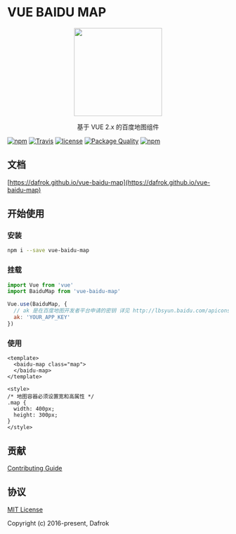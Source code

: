 # VUE BAIDU MAP

<p align="center">
  <img src="https://dafrok.github.io/vue-baidu-map/favicon.png" width="200px">
</p>
<p align="center">基于 VUE 2.x 的百度地图组件</p>

[![npm](https://img.shields.io/npm/v/vue-baidu-map.svg)]()
[![Travis](https://img.shields.io/travis/Dafrok/vue-baidu-map.svg)]()
[![license](https://img.shields.io/github/license/dafrok/vue-baidu-map.svg)]()
[![Package Quality](http://npm.packagequality.com/shield/vue-baidu-map.svg)](http://packagequality.com/#?package=vue-baidu-map)
[![npm](https://img.shields.io/npm/dm/vue-baidu-map.svg)]()

## 文档

[https://dafrok.github.io/vue-baidu-map](https://dafrok.github.io/vue-baidu-map)

## 开始使用

### 安装

```bash
npm i --save vue-baidu-map
```

### 挂载

```javascript
import Vue from 'vue'
import BaiduMap from 'vue-baidu-map'

Vue.use(BaiduMap, {
  // ak 是在百度地图开发者平台申请的密钥 详见 http://lbsyun.baidu.com/apiconsole/key */
  ak: 'YOUR_APP_KEY'
})
```

### 使用
```vue
<template>
  <baidu-map class="map">
  </baidu-map>
</template>

<style>
/* 地图容器必须设置宽和高属性 */
.map {
  width: 400px;
  height: 300px;
}
</style>
```

## 贡献

[Contributing Guide](https://github.com/Dafrok/vue-baidu-map/blob/master/CONTRIBUTING.md)


## 协议

[MIT License](https://opensource.org/licenses/MIT)

Copyright (c) 2016-present, Dafrok


